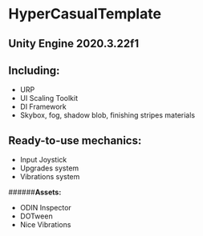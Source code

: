 # HyperCasualTemplate 
## Unity Engine 2020.3.22f1

## **Including:**
- URP
- UI Scaling Toolkit
- DI Framework
- Skybox, fog, shadow blob, finishing stripes materials

## Ready-to-use mechanics:
- Input Joystick
- Upgrades system
- Vibrations system

######**Assets:**
- ODIN Inspector
- DOTween
- Nice Vibrations
